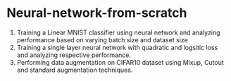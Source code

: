 # Neural-network-from-scratch
1. Training a Linear MNIST classifier using neural network and analyzing performance based on varying batch size and dataset size
2. Training a single layer neural network with quadratic and logsitic loss and analyzing respective performance. 
3. Performing data augmentation on CIFAR10 dataset using Mixup, Cutout and standard augmentation techniques. 
